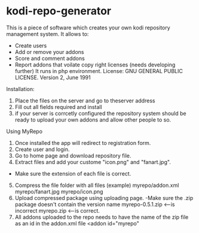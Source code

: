 # kodi-repo-generator
This is a piece of software which creates your own kodi repository management system. 
It allows to:
- Create users
- Add or remove your addons
- Score and comment addons
- Report addons that voilate copy right licenses (needs developing further)
It runs in php environment.
License: GNU GENERAL PUBLIC LICENSE. Version 2, June 1991

Installation:
1. Place the files on the server and go to theserver address
2. Fill out all fields required and install
3. if your server is corrcetly configured the repository system should be ready to upload your own addons and allow other people to so.

Using MyRepo
1. Once installed the app will redirect to registration form.
2. Create user and login.
3. Go to home page and download repository file.
4. Extract files and add your custome "icon.png" and "fanart.jpg".
  - Make sure the extension of each file is correct.
5. Compress the file folder with all files
    (example)
    myrepo/addon.xml
    myrepo/fanart.jpg
    myrepo/icon.png
6. Upload compressed package using uploading page.
  -Make sure the .zip package doesn't contain the version name 
    myrepo-0.5.1.zip <--is incorrect
    myrepo.zip <--is correct.
7. All addons uploaded to the repo needs to have the name of the zip file as an id in the addon.xml file
    <addon id="myrepo"
